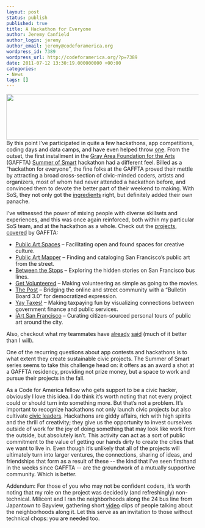 ```yaml
---
layout: post
status: publish
published: true
title: A Hackathon for Everyone
author: Jeremy Canfield
author_login: jeremy
author_email: jeremy@codeforamerica.org
wordpress_id: 7389
wordpress_url: http://codeforamerica.org/?p=7389
date: 2011-07-12 13:30:19.000000000 +00:00
categories:
- News
tags: []
---
```

<a href="http://codeforamerica.org/wp-content/uploads/2011/06/header4.png"><img class="aligncenter size-full wp-image-6540" title="header4" src="http://codeforamerica.org/wp-content/uploads/2011/06/header4.png" alt="" width="600" height="120" /></a>By this point I’ve participated in quite a few hackathons, app competitions, coding days and data camps, and have even helped throw <a href="http://codeforamerica.org/2011/03/04/presidents-day-data-camp-dc/">one</a>. From the outset, the first installment in the <a title="GAFFTA" href="http://www.gaffta.org/about/">Gray Area Foundation for the Arts</a> (GAFFTA) <a href="http://www.summerofsmart.org/">Summer of Smart</a> hackathon had a different feel. Billed as a “hackathon for everyone”, the fine folks at the GAFFTA proved their mettle by attracting a broad cross-section of civic-minded coders, artists and organizers, most of whom had never attended a hackathon before, and convinced them to devote the better part of their weekend to making. With SoS, they not only got the <a href="http://codeforamerica.org/2011/05/31/hack-for-change/">ingredients</a> right, but definitely added their own panache.

I’ve witnessed the power of mixing people with diverse skillsets and experiences, and this was once again reinforced, both within my particular SoS team, and at the hackathon as a whole. Check out the <a href="http://www.summerofsmart.org/projects/">projects</a>, <a href="http://www.summerofsmart.org/blog/one-month-in-summer-of-smart-has-reimagined-democracy-through-grassroots-innovation/">covered</a> by GAFFTA:
<ul>
	<li><a href="http://www.summerofsmart.org/projects/public-art-spaces-2/">Public Art Spaces</a> – Facilitating open and found spaces for creative culture.</li>
	<li><a href="http://www.summerofsmart.org/projects/public-art-mapper/">Public Art Mapper</a> – Finding and cataloging San Francisco’s public art from the street.</li>
	<li><a href="http://www.summerofsmart.org/projects/between-the-stops/">Between the Stops</a> – Exploring the hidden stories on San Francisco bus lines.</li>
	<li><a href="http://www.summerofsmart.org/projects/getvolunteered/">Get Volunteered</a> – Making volunteering as simple as going to the movies.</li>
	<li><a href="http://www.summerofsmart.org/projects/the-post/">The Post</a> – Bridging the online and street community with a “Bulletin Board 3.0″ for democratized expression.</li>
	<li><a href="http://www.summerofsmart.org/projects/yay-taxes/">Yay Taxes!</a> – Making taxpaying fun by visualizing connections between government finance and public services.</li>
	<li><a href="http://www.summerofsmart.org/projects/iart-san-francisco/">iArt San Francisco</a> – Curating citizen-sourced personal tours of public art around the city.</li>
</ul>
Also, checkout what my teammates have <a href="http://lemonary.com/2011/06/urbanism/">already</a> <a href="http://www.shareable.net/blog/urban-innovation-requires-a-hackathon-for-everyone">said</a> (much of it better than I will).

One of the recurring questions about app contests and hackathons is to what extent they create sustainable civic projects. The Summer of Smart series seems to take this challenge head on: it offers as an award a shot at a GAFFTA residency, providing not prize money, but a space to work and pursue their projects in the fall.

As a Code for America fellow who gets support to be a civic hacker, obviously I love this idea. I do think it’s worth noting that not every project could or should turn into something more. But that’s not a problem. It’s important to recognize hackathons not only launch civic projects but also cultivate <a href="http://infovegan.com/2010/06/22/build-communities-not-apps-contests">civic leaders</a>. Hackathons are giddy affairs, rich with high spirits and the thrill of creativity; they give us the opportunity to invest ourselves outside of work for the joy of doing something that may look like work from the outside, but absolutely isn’t. This activity can act as a sort of public commitment to the value of getting our hands dirty to create the cities that we want to live in. Even though it’s unlikely that all of the projects will ultimately turn into larger ventures, the connections, sharing of ideas, and friendships that form as a result of these -- the kind that I’ve seen firsthand in the weeks since GAFFTA -- are the groundwork of a mutually supportive community. Which is better.

Addendum: For those of you who may not be confident coders, it’s worth noting that my role on the project was decidedly (and refreshingly) non-technical. Milicent and I ran the neighborhoods along the 24 bus line from Japantown to Bayview, gathering short <a href="http://vimeo.com/25608092">video</a> clips of people talking about the neighborhoods along it. Let this serve as an invitation to those without technical chops: you are needed too.
